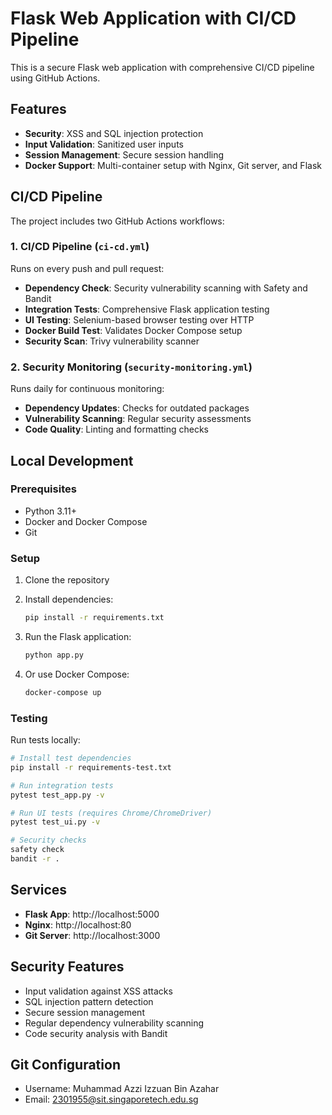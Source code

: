# Flask Web Application with CI/CD Pipeline

This is a secure Flask web application with comprehensive CI/CD pipeline using GitHub Actions.

## Features

- **Security**: XSS and SQL injection protection
- **Input Validation**: Sanitized user inputs
- **Session Management**: Secure session handling
- **Docker Support**: Multi-container setup with Nginx, Git server, and Flask

## CI/CD Pipeline

The project includes two GitHub Actions workflows:

### 1. CI/CD Pipeline (`ci-cd.yml`)

Runs on every push and pull request:

- **Dependency Check**: Security vulnerability scanning with Safety and Bandit
- **Integration Tests**: Comprehensive Flask application testing
- **UI Testing**: Selenium-based browser testing over HTTP
- **Docker Build Test**: Validates Docker Compose setup
- **Security Scan**: Trivy vulnerability scanner

### 2. Security Monitoring (`security-monitoring.yml`)

Runs daily for continuous monitoring:

- **Dependency Updates**: Checks for outdated packages
- **Vulnerability Scanning**: Regular security assessments
- **Code Quality**: Linting and formatting checks

## Local Development

### Prerequisites

- Python 3.11+
- Docker and Docker Compose
- Git

### Setup

1. Clone the repository
2. Install dependencies:
   ```bash
   pip install -r requirements.txt
   ```

3. Run the Flask application:
   ```bash
   python app.py
   ```

4. Or use Docker Compose:
   ```bash
   docker-compose up
   ```

### Testing

Run tests locally:

```bash
# Install test dependencies
pip install -r requirements-test.txt

# Run integration tests
pytest test_app.py -v

# Run UI tests (requires Chrome/ChromeDriver)
pytest test_ui.py -v

# Security checks
safety check
bandit -r .
```

## Services

- **Flask App**: http://localhost:5000
- **Nginx**: http://localhost:80
- **Git Server**: http://localhost:3000

## Security Features

- Input validation against XSS attacks
- SQL injection pattern detection
- Secure session management
- Regular dependency vulnerability scanning
- Code security analysis with Bandit

## Git Configuration

- Username: Muhammad Azzi Izzuan Bin Azahar
- Email: 2301955@sit.singaporetech.edu.sg